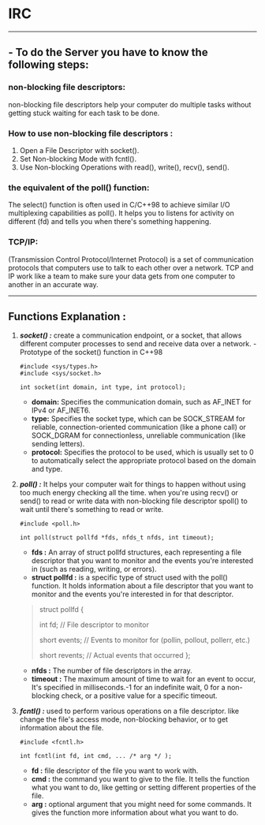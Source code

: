 # IRC
_____________________________________________________________________________________________

## - To do the Server you have to know the following steps:

 ### non-blocking file descriptors:
   non-blocking file descriptors help your computer do multiple tasks without getting stuck waiting for each task to be done.

### How to use non-blocking file descriptors :
1) Open a File Descriptor with socket().
2) Set Non-blocking Mode with fcntl().
3) Use Non-blocking Operations with read(), write(), recv(), send().

### the equivalent of the poll() function:
   The select() function is often used in C/C++98 to achieve similar I/O multiplexing capabilities as poll().
   It helps you to listens for activity on different (fd) and tells you when there's something happening.

### TCP/IP:
   (Transmission Control Protocol/Internet Protocol) is a set of communication protocols that computers use to talk to each other over a network.
   TCP and IP work like a team to make sure your data gets from one computer to another in an accurate way.

_____________________________________________________________________________________________
 ## Functions Explanation :
1) ***socket() :*** create a communication endpoint, or a socket, that allows different computer processes to send and receive data over a network.
     -Prototype of the socket() function in C++98
   
       #include <sys/types.h>
       #include <sys/socket.h>
      
       int socket(int domain, int type, int protocol);
   * **domain:** Specifies the communication domain, such as AF_INET for IPv4 or AF_INET6.
   * **type:** Specifies the socket type, which can be SOCK_STREAM for reliable, connection-oriented communication (like a phone call) or SOCK_DGRAM for connectionless, unreliable              communication (like sending letters).
   * **protocol:** Specifies the protocol to be used, which is usually set to 0 to automatically select the appropriate protocol based on the domain and type.


2) ***poll() :*** It helps your computer wait for things to happen without using too much energy checking all the time.
    when you're using recv() or send() to read or write data with non-blocking file descriptor spoll() to wait until there's something to read or write.

       #include <poll.h>

       int poll(struct pollfd *fds, nfds_t nfds, int timeout);

   * **fds :** An array of struct pollfd structures, each representing a file descriptor that you want to monitor and the events you're interested in (such as reading, writing, or errors).
   * **struct pollfd :** is a specific type of struct used with the poll() function. It holds information about a file descriptor that you want to monitor and the events you're interested in for that descriptor. 
   
    > struct pollfd {
    > 
    > int   fd;         // File descriptor to monitor
    > 
    > short events;     // Events to monitor for (pollin, pollout, pollerr, etc.)
    > 
    > short revents;    // Actual events that occurred
};
 
   * **nfds :** The number of file descriptors in the array.
   * **timeout :**  The maximum amount of time to wait for an event to occur, It's specified in milliseconds.-1 for an indefinite wait, 0 for a non-blocking check, or a positive value for a specific timeout.
  
3) ***fcntl() :*** used to perform various operations on a file descriptor. like change the file's access mode, non-blocking behavior, or to get information about the file.

       #include <fcntl.h>

       int fcntl(int fd, int cmd, ... /* arg */ );
   * **fd :** file descriptor of the file you want to work with.
   * **cmd :** the command you want to give to the file. It tells the function what you want to do, like getting or setting different properties of the file.
   * **arg :** optional argument that you might need for some commands. It gives the function more information about what you want to do.
 

